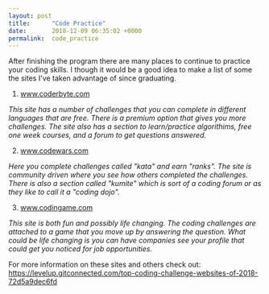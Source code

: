 ```yaml
---
layout: post
title:      "Code Practice"
date:       2018-12-09 06:35:02 +0000
permalink:  code_practice
---
```



After finishing the program there are many places to continue to practice your coding skills. I though it would be a good idea to make a list of some the sites I've taken advantage of since graduating. 

1. www.coderbyte.com

*This site has a number of challenges that you can complete in different languages that are free. There is a premium option that gives you more challenges. The site also has a section to learn/practice algorithims, free one week courses, and a forum to get questions answered.*

2. www.codewars.com

*Here you complete challenges called "kata" and earn "ranks". The site is community driven where you see how others completed the challenges. There is also a section called "kumite" which is sort of a coding forum or as they like to call it a "coding dojo".*

3. www.codingame.com

*This site is both fun and possibly life changing. The coding challenges are attached to a game that you move up by answering the question. What could be life changing is you can have companies see your profile that could get you noticed for job opportunities.*

For more information on these sites and others check out: https://levelup.gitconnected.com/top-coding-challenge-websites-of-2018-72d5a9dec6fd
